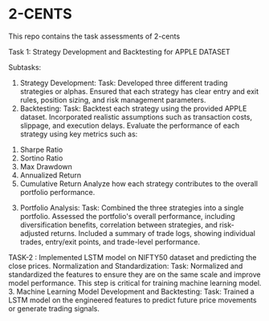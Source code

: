 # 2-CENTS
This repo contains the task assessments of 2-cents

Task 1: Strategy Development and Backtesting for APPLE DATASET

Subtasks:
1. Strategy Development:
Task:
Developed three different trading strategies or alphas.
Ensured that each strategy has clear entry and exit rules, position sizing, and risk management parameters.
2. Backtesting:
Task:
Backtest each strategy using the provided APPLE dataset. Incorporated realistic assumptions such as transaction costs, slippage, and execution delays.
Evaluate the performance of each strategy using key metrics such as:
1) Sharpe Ratio
2) Sortino Ratio
3) Max Drawdown
4) Annualized Return
5) Cumulative Return
Analyze how each strategy contributes to the overall portfolio performance.
3. Portfolio Analysis:
Task:
Combined the three strategies into a single portfolio. Assessed the portfolio's overall performance, including diversification benefits, correlation between strategies, and risk-adjusted returns.
Included a summary of trade logs, showing individual trades, entry/exit points, and trade-level performance.

TASK-2 : Implemented LSTM model on NIFTY50 dataset and predicting the close prices.
Normalization and Standardization:
Task:
Normalized and standardized the features to ensure they are on the same scale and improve model performance. This step is critical for training machine learning model.
3. Machine Learning Model Development and Backtesting:
Task:
Trained a LSTM model on the engineered features to predict future price movements or generate trading signals.
